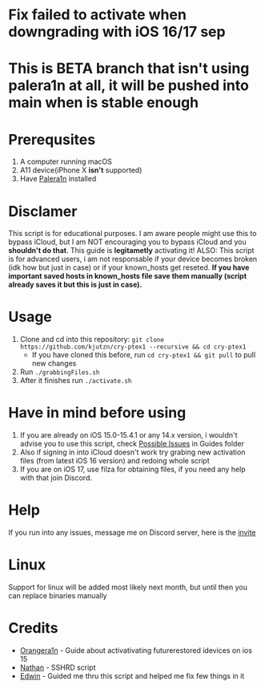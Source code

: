 # Fix failed to activate when downgrading with iOS 16/17 sep

# This is **BETA** branch that isn't using palera1n at all, it will be pushed into main when is stable enough

# Prerequsites
1. A computer running macOS
2. A11 device(iPhone X **isn't** supported)
3. Have [Palera1n](https://github.com/palera1n/palera1n) installed

# Disclamer
This script is for educational purposes. I am aware people might use this to bypass iCloud, but I am NOT encouraging you to bypass iCloud and you **shouldn't do that**. This guide is **legitametly** activating it!
ALSO: This script is for advanced users, i am not responsable if your device becomes broken (idk how but just in case) or if your known_hosts get reseted. **If you have important saved hosts in known_hosts file save them manually (script already saves it but this is just in case).**

# Usage
1. Clone and cd into this repository: `git clone https://github.com/kjutzn/cry-ptex1 --recursive && cd cry-ptex1`
    - If you have cloned this before, run `cd cry-ptex1 && git pull` to pull new changes
2. Run `./grabbingFiles.sh `
3. After it finishes run `./activate.sh`

# Have in mind before using
1. If you are already on iOS 15.0-15.4.1 or any 14.x version, i wouldn't advise you to use this script, check [Possible Issues](https://github.com/kjutzn/cry-ptex1/blob/main/Guides/PossibleIssues.md) in Guides folder
2. Also if signing in into iCloud doesn't work try grabing new activation files (from latest iOS 16 version) and redoing whole script
3. If you are on iOS 17, use filza for obtaining files, if you need any help with that join Discord.

# Help
If you run into any issues, message me on Discord server, here is the [invite](https://discord.gg/buPefAxnVn)

# Linux
Support for linux will be added most likely next month, but until then you can replace binaries manually

# Credits
- [Orangera1n](https://github.com/Orangera1n/) - Guide about activativating futurerestored idevices on ios 15
- [Nathan](https://github.com/verygenericname/SSHRD_Script) - SSHRD script
- [Edwin](https://github.com/edwin170) - Guided me thru this script and helped me fix few things in it
